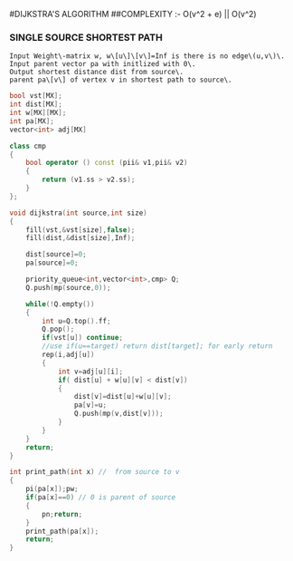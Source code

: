 #DIJKSTRA'S ALGORITHM
##COMPLEXITY :- O(v^2 + e) || O(v^2)

### SINGLE SOURCE SHORTEST PATH
	Input Weight\-matrix w, w\[u\]\[v\]=Inf is there is no edge\(u,v\)\.
	Input parent vector pa with initlized with 0\.
	Output shortest distance dist from source\.
	parent pa\[v\] of vertex v in shortest path to source\.

``` cpp
bool vst[MX];
int dist[MX];
int w[MX][MX];
int pa[MX];
vector<int> adj[MX]

class cmp
{
	bool operator () const (pii& v1,pii& v2)
	{
		return (v1.ss > v2.ss);
	}
};

void dijkstra(int source,int size)
{
	fill(vst,&vst[size],false);
	fill(dist,&dist[size],Inf);

	dist[source]=0;
	pa[source]=0; 

	priority_queue<int,vector<int>,cmp> Q;
	Q.push(mp(source,0));

	while(!Q.empty())
	{
		int u=Q.top().ff;
		Q.pop();
		if(vst[u]) continue;
		//use if(u==target) return dist[target]; for early return
		rep(i,adj[u])
		{
			int v=adj[u][i];
			if( dist[u] + w[u][v] < dist[v])
			{
				dist[v]=dist[u]+w[u][v];
				pa[v]=u;
				Q.push(mp(v,dist[v]));
			}
		}
	}
	return;
}

int print_path(int x) //  from source to v
{
	pi(pa[x]);pw;
	if(pa[x]==0) // 0 is parent of source
	{
		pn;return;
	}
	print_path(pa[x]);
	return;
}
```
